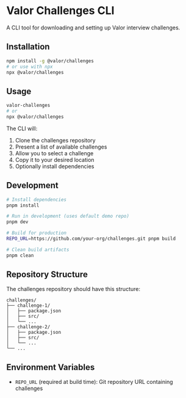 # Valor Challenges CLI

A CLI tool for downloading and setting up Valor interview challenges.

## Installation

```bash
npm install -g @valor/challenges
# or use with npx
npx @valor/challenges
```

## Usage

```bash
valor-challenges
# or
npx @valor/challenges
```

The CLI will:

1. Clone the challenges repository
2. Present a list of available challenges
3. Allow you to select a challenge
4. Copy it to your desired location
5. Optionally install dependencies

## Development

```bash
# Install dependencies
pnpm install

# Run in development (uses default demo repo)
pnpm dev

# Build for production
REPO_URL=https://github.com/your-org/challenges.git pnpm build

# Clean build artifacts
pnpm clean
```

## Repository Structure

The challenges repository should have this structure:

```
challenges/
├── challenge-1/
│   ├── package.json
│   ├── src/
│   └── ...
├── challenge-2/
│   ├── package.json
│   ├── src/
│   └── ...
└── ...
```

## Environment Variables

- `REPO_URL` (required at build time): Git repository URL containing challenges
